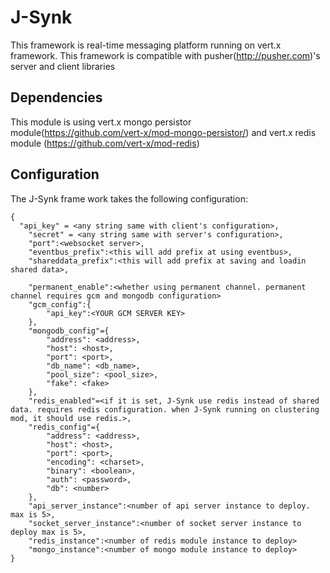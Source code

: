 # J-Synk

This framework is real-time messaging platform running on vert.x framework.
This framework is compatible with pusher(http://pusher.com)'s server and client libraries

## Dependencies

This module is using vert.x mongo persistor module(https://github.com/vert-x/mod-mongo-persistor/)
and vert.x redis module (https://github.com/vert-x/mod-redis)

## Configuration

The J-Synk frame work takes the following configuration:

    {
      "api_key" = <any string same with client's configuration>,
    	"secret" = <any string same with server's configuration>,
    	"port":<websocket server>,
    	"eventbus_prefix":<this will add prefix at using eventbus>,
    	"shareddata_prefix":<this will add prefix at saving and loadin shared data>,
    	
    	"permanent_enable":<whether using permanent channel. permanent channel requires gcm and mongodb configuration>
    	"gcm_config":{
    		"api_key":<YOUR GCM SERVER KEY>	
    	},
    	"mongodb_config"={
    	    "address": <address>,
    	    "host": <host>,
    	    "port": <port>,
    	    "db_name": <db_name>,
    	    "pool_size": <pool_size>,
    	    "fake": <fake>
    	},
    	"redis_enabled"=<if it is set, J-Synk use redis instead of shared data. requires redis configuration. when J-Synk running on clustering mod, it should use redis.>,
    	"redis_config"={
    		"address": <address>,
    	    "host": <host>,
    	    "port": <port>,
    	    "encoding": <charset>,
    	    "binary": <boolean>,
    	    "auth": <password>,
    	    "db": <number>
    	},
    	"api_server_instance":<number of api server instance to deploy. max is 5>,
    	"socket_server_instance":<number of socket server instance to deploy max is 5>,
    	"redis_instance":<number of redis module instance to deploy>
    	"mongo_instance":<number of mongo module instance to deploy>
    }
    
  


